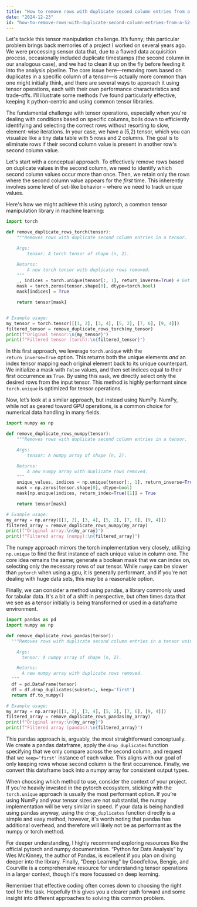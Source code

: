 ```yaml
---
title: "How to remove rows with duplicate second column entries from a (5,2) tensor?"
date: "2024-12-23"
id: "how-to-remove-rows-with-duplicate-second-column-entries-from-a-52-tensor"
---
```


Let's tackle this tensor manipulation challenge. It’s funny; this particular problem brings back memories of a project I worked on several years ago. We were processing sensor data that, due to a flawed data acquisition process, occasionally included duplicate timestamps (the second column in our analogous case), and we had to clean it up on the fly before feeding it into the analysis pipeline. The core issue here—removing rows based on duplicates in a specific column of a tensor—is actually more common than one might initially think, and there are several ways to approach it using tensor operations, each with their own performance characteristics and trade-offs. I'll illustrate some methods I’ve found particularly effective, keeping it python-centric and using common tensor libraries.

The fundamental challenge with tensor operations, especially when you're dealing with conditions based on specific columns, boils down to efficiently identifying and selecting the correct rows without resorting to slow, element-wise iterations. In your case, we have a (5,2) tensor, which you can visualize like a tiny data table with 5 rows and 2 columns. The goal is to eliminate rows if their second column value is present in another row's second column value.

Let's start with a conceptual approach. To effectively remove rows based on duplicate values in the second column, we need to identify which second column values occur more than once. Then, we retain only the rows where the second column value appears for the *first* time. This inherently involves some level of set-like behavior – where we need to track unique values.

Here's how we might achieve this using pytorch, a common tensor manipulation library in machine learning:

```python
import torch

def remove_duplicate_rows_torch(tensor):
    """Removes rows with duplicate second column entries in a tensor.

    Args:
        tensor: A torch tensor of shape (n, 2).

    Returns:
        A new torch tensor with duplicate rows removed.
    """
    _, indices = torch.unique(tensor[:, 1], return_inverse=True) # Get first occurrence indices
    mask = torch.zeros(tensor.shape[0], dtype=torch.bool)
    mask[indices] = True

    return tensor[mask]


# Example usage:
my_tensor = torch.tensor([[1, 2], [3, 4], [5, 2], [7, 6], [9, 4]])
filtered_tensor = remove_duplicate_rows_torch(my_tensor)
print(f"Original tensor:\n{my_tensor}")
print(f"Filtered tensor (torch):\n{filtered_tensor}")
```

In this first approach, we leverage `torch.unique` with the `return_inverse=True` option. This returns both the unique elements *and* an index tensor mapping each original element back to its unique counterpart. We initialize a mask with `False` values, and then set indices equal to their first occurrence as `True`. By using this `mask`, we directly select only the desired rows from the input tensor. This method is highly performant since `torch.unique` is optimized for tensor operations.

Now, let’s look at a similar approach, but instead using NumPy. NumPy, while not as geared toward GPU operations, is a common choice for numerical data handling in many fields.

```python
import numpy as np

def remove_duplicate_rows_numpy(tensor):
    """Removes rows with duplicate second column entries in a tensor.

    Args:
        tensor: A numpy array of shape (n, 2).

    Returns:
        A new numpy array with duplicate rows removed.
    """
    unique_values, indices = np.unique(tensor[:, 1], return_inverse=True)
    mask = np.zeros(tensor.shape[0], dtype=bool)
    mask[np.unique(indices, return_index=True)[1]] = True

    return tensor[mask]

# Example usage:
my_array = np.array([[1, 2], [3, 4], [5, 2], [7, 6], [9, 4]])
filtered_array = remove_duplicate_rows_numpy(my_array)
print(f"Original array:\n{my_array}")
print(f"Filtered array (numpy):\n{filtered_array}")

```
The numpy approach mirrors the torch implementation very closely, utilizing `np.unique` to find the first instance of each unique value in column one.  The core idea remains the same; generate a boolean mask that we can index on, selecting only the necessary rows of our tensor. While `numpy` can be slower than `pytorch` when using a gpu, it is generally performant, and if you're not dealing with huge data sets, this may be a reasonable option.

Finally, we can consider a method using pandas, a library commonly used for tabular data. It's a bit of a shift in perspective, but often times data that we see as a tensor initially is being transformed or used in a dataframe environment.

```python
import pandas as pd
import numpy as np

def remove_duplicate_rows_pandas(tensor):
  """Removes rows with duplicate second column entries in a tensor using pandas.

    Args:
      tensor: A numpy array of shape (n, 2).

    Returns:
      A new numpy array with duplicate rows removed.
  """
  df = pd.DataFrame(tensor)
  df = df.drop_duplicates(subset=1, keep='first')
  return df.to_numpy()

# Example usage:
my_array = np.array([[1, 2], [3, 4], [5, 2], [7, 6], [9, 4]])
filtered_array = remove_duplicate_rows_pandas(my_array)
print(f"Original array:\n{my_array}")
print(f"Filtered array (pandas):\n{filtered_array}")
```

This pandas approach is, arguably, the most straightforward conceptually. We create a pandas dataframe, apply the `drop_duplicates` function specifying that we only compare across the second column, and request that we `keep='first'` instance of each value. This aligns with our goal of only keeping rows whose second column is the first occurrence. Finally, we convert this dataframe back into a numpy array for consistent output types.

When choosing which method to use, consider the context of your project. If you're heavily invested in the pytorch ecosystem, sticking with the `torch.unique` approach is usually the most performant option. If you’re using NumPy and your tensor sizes are not substantial, the numpy implementation will be very similar in speed. If your data is being handled using pandas anyway, using the `drop_duplicates` function directly is a simple and easy method, however, it's worth noting that pandas has additional overhead, and therefore will likely not be as performant as the numpy or torch method.

For deeper understanding, I highly recommend exploring resources like the official pytorch and numpy documentation. “Python for Data Analysis” by Wes McKinney, the author of Pandas, is excellent if you plan on diving deeper into the library. Finally, "Deep Learning" by Goodfellow, Bengio, and Courville is a comprehensive resource for understanding tensor operations in a larger context, though it's more focussed on deep learning.

Remember that effective coding often comes down to choosing the right tool for the task. Hopefully this gives you a clearer path forward and some insight into different approaches to solving this common problem.
